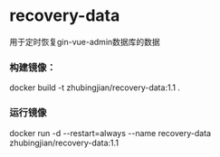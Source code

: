 # recovery-data

用于定时恢复gin-vue-admin数据库的数据

### 构建镜像：
docker build -t zhubingjian/recovery-data:1.1 .

### 运行镜像
docker run -d --restart=always --name recovery-data zhubingjian/recovery-data:1.1